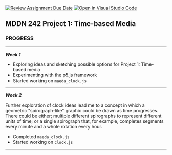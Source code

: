 [![Review Assignment Due Date](https://classroom.github.com/assets/deadline-readme-button-24ddc0f5d75046c5622901739e7c5dd533143b0c8e959d652212380cedb1ea36.svg)](https://classroom.github.com/a/H1UMq2qW)
[![Open in Visual Studio Code](https://classroom.github.com/assets/open-in-vscode-718a45dd9cf7e7f842a935f5ebbe5719a5e09af4491e668f4dbf3b35d5cca122.svg)](https://classroom.github.com/online_ide?assignment_repo_id=14068403&assignment_repo_type=AssignmentRepo)
## MDDN 242 Project 1: Time-based Media  

### PROGRESS

---

***Week 1***

- Exploring ideas and sketching possible options for Project 1: Time-based media
- Experimenting with the p5.js framework
- Started working on `maeda_clock.js`

___

***Week 2***

Further exploration of clock ideas lead me to a concept in which a geometric "spirograph-like" graphic could be drawn as time progresses. There could be either; multiple different spirographs to represent different units of time; or a single spirograph that, for example, completes segments every minute and a whole rotation every hour.


- Completed `maeda_clock.js`
- Started working on `clock.js`

___